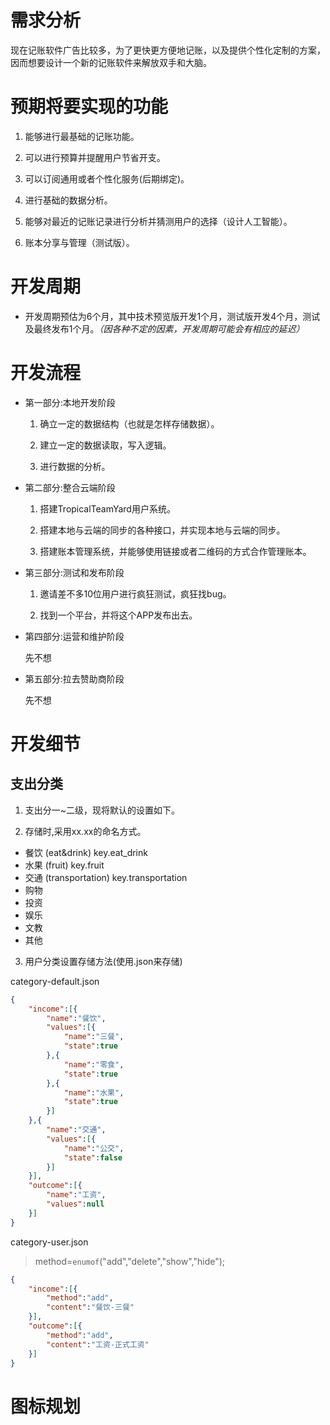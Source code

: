 # 需求分析

现在记账软件广告比较多，为了更快更方便地记账，以及提供个性化定制的方案，因而想要设计一个新的记账软件来解放双手和大脑。

# 预期将要实现的功能

1. 能够进行最基础的记账功能。

2. 可以进行预算并提醒用户节省开支。

3. 可以订阅通用或者个性化服务(后期绑定)。

4. 进行基础的数据分析。

5. 能够对最近的记账记录进行分析并猜测用户的选择（设计人工智能）。

6. 账本分享与管理（测试版）。

# 开发周期

- 开发周期预估为6个月，其中技术预览版开发1个月，测试版开发4个月，测试及最终发布1个月。*（因各种不定的因素，开发周期可能会有相应的延迟）*

# 开发流程

- 第一部分:本地开发阶段

    1. 确立一定的数据结构（也就是怎样存储数据）。

    2. 建立一定的数据读取，写入逻辑。

    3. 进行数据的分析。

- 第二部分:整合云端阶段

    1. 搭建TropicalTeamYard用户系统。

    2. 搭建本地与云端的同步的各种接口，并实现本地与云端的同步。

    3. 搭建账本管理系统，并能够使用链接或者二维码的方式合作管理账本。

- 第三部分:测试和发布阶段

    1. 邀请差不多10位用户进行疯狂测试，疯狂找bug。

    2. 找到一个平台，并将这个APP发布出去。

- 第四部分:运营和维护阶段

    先不想

- 第五部分:拉去赞助商阶段

    先不想

# 开发细节

## 支出分类

1. 支出分一~二级，现将默认的设置如下。

2. 存储时,采用xx.xx的命名方式。

- 餐饮 (eat&drink) key.eat_drink
- 水果 (fruit) key.fruit
- 交通 (transportation) key.transportation
- 购物  
- 投资
- 娱乐
- 文教
- 其他

3. 用户分类设置存储方法(使用.json来存储)

category-default.json

```json
{
    "income":[{
        "name":"餐饮",
        "values":[{
            "name":"三餐",
            "state":true
        },{
            "name":"零食",
            "state":true
        },{
            "name":"水果",
            "state":true
        }]
    },{
        "name":"交通",
        "values":[{
            "name":"公交",
            "state":false
        }]
    }],
    "outcome":[{
        "name":"工资",
        "values":null
    }]
}
```

category-user.json

> method=`enumof`("add","delete","show","hide");

```json
{
    "income":[{
        "method":"add",
        "content":"餐饮-三餐"
    }],
    "outcome":[{
        "method":"add",
        "content":"工资-正式工资"
    }]
}
```

# 图标规划
